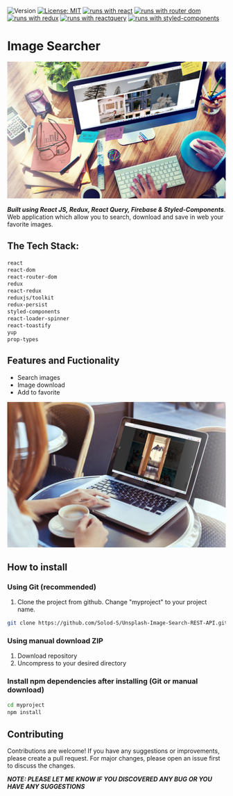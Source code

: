 ![Version](https://img.shields.io/badge/Version-1.0-blue.svg?cacheSeconds=2592000)
[![License: MIT](https://img.shields.io/badge/License-MIT-yellow.svg)](https://opensource.org/licenses/MIT)
[![runs with react](https://img.shields.io/badge/Runs%20with%20React-000.svg?style=flat-square&logo=React&labelColor=f3f3f3&logoColor=61DAFB)](https://uk.legacy.reactjs.org/)
[![runs with router dom](https://img.shields.io/badge/Runs%20with%20React_Router_Dom-000.svg?style=flat-square&logo=React&labelColor=f3f3f3&logoColor=blue)](https://reactrouter.com/en/main)
[![runs with redux](https://img.shields.io/badge/Runs%20with%20Redux-000.svg?style=flat-square&logo=Redux&labelColor=f3f3f3&logoColor=7247B5)](https://redux.js.org/)
[![runs with reactquery](https://img.shields.io/badge/Runs%20with%20React_Query-000.svg?style=flat-square&logo=reactquery&labelColor=f3f3f3&logoColor=FF4154)](https://www.npmjs.com/package/react-query)
[![runs with styled-components](https://img.shields.io/badge/Runs%20with%20Styled_Components-000.svg?style=flat-square&logo=styledcomponents&labelColor=f3f3f3&logoColor=#DB7093)](https://styled-components.com/)

# Image Searcher

![Image Searcher Demo](./public/1-min.jpg)

**_Built using React JS, Redux, React Query, Firebase & Styled-Components_**.
Web application which allow you to search, download and save in web your
favorite images.

## The Tech Stack:

    react
    react-dom
    react-router-dom
    redux
    react-redux
    reduxjs/toolkit
    redux-persist
    styled-components
    react-loader-spinner
    react-toastify
    yup
    prop-types

## Features and Fuctionality

- Search images
- Image download
- Add to favorite

![Image Searcher Demo](./public/2-min.jpg)

## How to install

### Using Git (recommended)

1.  Clone the project from github. Change "myproject" to your project name.

```bash
git clone https://github.com/Solod-S/Unsplash-Image-Search-REST-API.git ./myproject
```

### Using manual download ZIP

1.  Download repository
2.  Uncompress to your desired directory

### Install npm dependencies after installing (Git or manual download)

```bash
cd myproject
npm install
```

## Contributing

Contributions are welcome! If you have any suggestions or improvements, please
create a pull request. For major changes, please open an issue first to discuss
the changes.

**_NOTE: PLEASE LET ME KNOW IF YOU DISCOVERED ANY BUG OR YOU HAVE ANY
SUGGESTIONS_**

